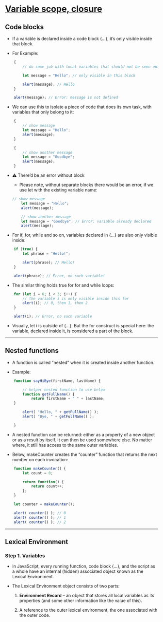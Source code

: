 # [Variable scope, closure](https://javascript.info/closure#lexical-environment)

## Code blocks

- If a variable is declared inside a code block {...}, it’s only visible inside that block.

- For Example:

```js
    {
        // do some job with local variables that should not be seen outside

        let message = "Hello"; // only visible in this block

        alert(message); // Hello
    }

    alert(message); // Error: message is not defined
```

- We can use this to isolate a piece of code that does its own task, with variables that only belong to it:

```js
    {
        // show message
        let message = "Hello";
        alert(message);
    }

    {
        // show another message
        let message = "Goodbye";
        alert(message);
    }
```

- ⚠ There’d be an error without block 

    - Please note, without separate blocks there would be an error, if we use let with the existing variable name:

    ```js
    // show message
        let message = "Hello";
        alert(message);

        // show another message
        let message = "Goodbye"; // Error: variable already declared
        alert(message);
    ```

- For if, for, while and so on, variables declared in {...} are also only visible inside:

```js
    if (true) {
        let phrase = "Hello!";

        alert(phrase); // Hello!
    }

    alert(phrase); // Error, no such variable!
```

- The similar thing holds true for for and while loops:

```js
    for (let i = 0; i < 3; i++) {
        // the variable i is only visible inside this for
        alert(i); // 0, then 1, then 2
    }

    alert(i); // Error, no such variable
```

- Visually, let i is outside of {...}. But the for construct is special here: the variable, declared inside it, is considered a part of the block.


---


## Nested functions

- A function is called “nested” when it is created inside another function.

- Example:

```js
    function sayHiBye(firstName, lastName) {

        // helper nested function to use below
        function getFullName() {
            return firstName + " " + lastName;
    }

        alert( "Hello, " + getFullName() );
        alert( "Bye, " + getFullName() );

    }
```

- A nested function can be returned: either as a property of a new object or as a result by itself. It can then be used somewhere else. No matter where, it still has access to the same outer variables.

- Below, makeCounter creates the “counter” function that returns the next number on each invocation:

```js
    function makeCounter() {
        let count = 0;

        return function() {
            return count++;
        };
    }

    let counter = makeCounter();

    alert( counter() ); // 0
    alert( counter() ); // 1
    alert( counter() ); // 2
```


---


## Lexical Environment

### Step 1. Variables

- In JavaScript, every running function, code block {...}, and the script as a whole have an internal (hidden) associated object known as the Lexical Environment.

- The Lexical Environment object consists of two parts:

    1. **Environment Record** – an object that stores all local variables as its properties (and some other information like the value of this).

    1. A reference to the outer lexical environment, the one associated with the outer code.